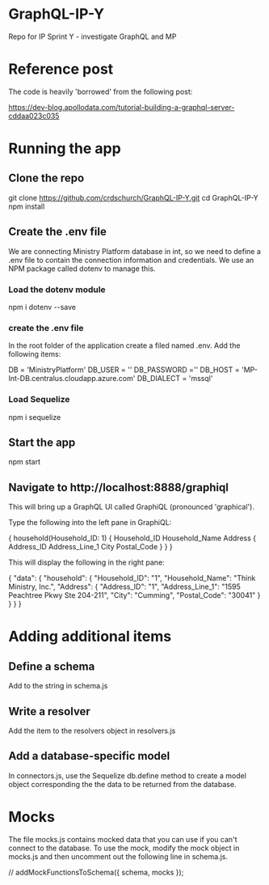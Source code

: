 # GraphQL-IP-Y
Repo for IP Sprint Y - investigate GraphQL and MP

# Reference post

The code is heavily 'borrowed' from the following post:

https://dev-blog.apollodata.com/tutorial-building-a-graphql-server-cddaa023c035

# Running the app

## Clone the repo

git clone https://github.com/crdschurch/GraphQL-IP-Y.git
cd GraphQL-IP-Y
npm install

## Create the .env file

We are connecting Ministry Platform database in int, so we need to define a .env file to contain the connection information and credentials. We use an NPM package called dotenv to manage this.

### Load the dotenv module

npm i dotenv --save

### create the .env file

In the root folder of the application create a filed named .env. Add the following items:

DB = 'MinistryPlatform'
DB_USER = ''
DB_PASSWORD =''
DB_HOST = 'MP-Int-DB.centralus.cloudapp.azure.com'
DB_DIALECT = 'mssql'

### Load Sequelize

npm i sequelize

## Start the app

npm start

## Navigate to http://localhost:8888/graphiql

This will bring up a GraphQL UI called GraphiQL (pronounced 'graphical').

Type the following into the left pane in GraphiQL:

{
  household(Household_ID: 1) {
    Household_ID
    Household_Name
    Address {
      Address_ID
      Address_Line_1
      City
      Postal_Code
    }
  }
}

This will display the following in the right pane:

{
  "data": {
    "household": {
      "Household_ID": "1",
      "Household_Name": "Think Ministry, Inc.",
      "Address": {
        "Address_ID": "1",
        "Address_Line_1": "1595 Peachtree Pkwy Ste 204-211",
        "City": "Cumming",
        "Postal_Code": "30041"
      }
    }
  }
}

# Adding additional items

## Define a schema

Add to the string in schema.js

## Write a resolver

Add the item to the resolvers object in resolvers.js

## Add a database-specific model

In connectors.js, use the Sequelize db.define method to create a model object corresponding the the data to be returned from the database.

# Mocks

The file mocks.js contains mocked data that you can use if you can't connect to the database. To use the mock, modify the mock object in mocks.js and then uncomment out the following line in schema.js.

// addMockFunctionsToSchema({ schema, mocks });





